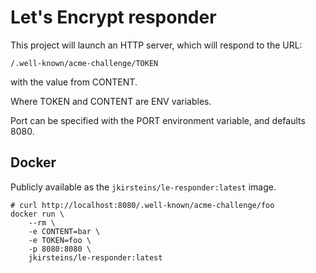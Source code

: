 # Let's Encrypt responder

This project will launch an HTTP server, which will respond to the
URL:

    /.well-known/acme-challenge/TOKEN

with the value from CONTENT.

Where TOKEN and CONTENT are ENV variables.

Port can be specified with the PORT environment variable, and
defaults 8080.

## Docker

Publicly available as the `jkirsteins/le-responder:latest` image.

    # curl http://localhost:8080/.well-known/acme-challenge/foo
    docker run \
        --rm \
        -e CONTENT=bar \
        -e TOKEN=foo \
        -p 8080:8080 \
        jkirsteins/le-responder:latest
